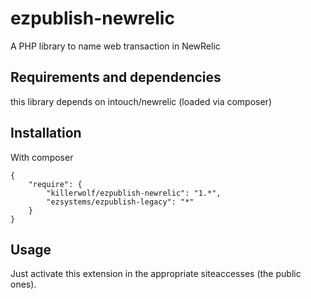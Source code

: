 ezpublish-newrelic
===============

A PHP library to name web transaction in NewRelic  


## Requirements and dependencies ##
this library depends on intouch/newrelic (loaded via composer)

## Installation ##

With composer
    
    {
        "require": {
            "killerwolf/ezpublish-newrelic": "1.*",
            "ezsystems/ezpublish-legacy": "*"
        }
    }


## Usage ##
Just activate this extension in the appropriate siteaccesses (the public ones).
